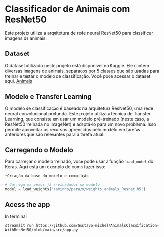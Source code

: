 # Classificador de Animais com ResNet50

Este projeto utiliza a arquitetura de rede neural ResNet50 para classificar imagens de animais. 

## Dataset

O dataset utilizado neste projeto está disponível no Kaggle. Ele contém diversas imagens de animais, separados por 5 classes que são usadas para treinar e testar o modelo de classificação. Você pode acessar o dataset aqui. [Animals](https://www.kaggle.com/datasets/antobenedetti/animals/data)

## Modelo e Transfer Learning

O modelo de classificação é baseado na arquitetura ResNet50, uma rede neural convolucional profunda. Este projeto utiliza a técnica de Transfer Learning, que consiste em usar um modelo pré-treinado (neste caso, a ResNet50 treinada no ImageNet) e adaptá-lo para um novo problema. Isso permite aproveitar os recursos aprendidos pelo modelo em tarefas anteriores que são relevantes para a tarefa atual.

## Carregando o Modelo

Para carregar o modelo treinado, você pode usar a função `load_model` do Keras. Aqui está um exemplo de como fazer isso:

```python
*Criação da base do modelo e compilção

# Carrega os pesos já treinadados do modelo
model = load_weights('caminho/para/o/weights_animals_Resnet.h5')
```

## Acess the app
In terminal:
```
streamlit run https://github.com/Gustavo-michel/AnimalsClassification-WithResNet50/blob/main/src/app.py
```
